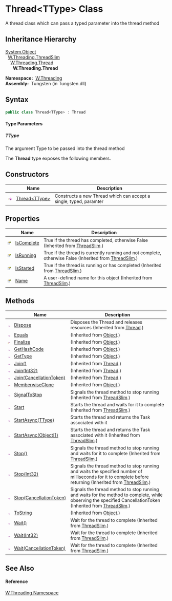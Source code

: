 Thread&lt;TType> Class
======================
   A thread class which can pass a typed parameter into the thread method


Inheritance Hierarchy
---------------------
[System.Object][1]  
  [W.Threading.ThreadSlim][2]  
    [W.Threading.Thread][3]  
      **W.Threading.Thread<TType>**  

  **Namespace:**  [W.Threading][4]  
  **Assembly:**  Tungsten (in Tungsten.dll)

Syntax
------

```csharp
public class Thread<TType> : Thread

```

#### Type Parameters

##### *TType*
The argument Type to be passed into the thread method

The **Thread<TType>** type exposes the following members.


Constructors
------------

                 | Name                  | Description                                                        
---------------- | --------------------- | ------------------------------------------------------------------ 
![Public method] | [Thread&lt;TType>][5] | Constructs a new Thread which can accept a single, typed, paramter 


Properties
----------

                   | Name            | Description                                                                                                 
------------------ | --------------- | ----------------------------------------------------------------------------------------------------------- 
![Public property] | [IsComplete][6] | True if the thread has completed, otherwise False (Inherited from [ThreadSlim][2].)                         
![Public property] | [IsRunning][7]  | True if the thread is currently running and not complete, otherwise False (Inherited from [ThreadSlim][2].) 
![Public property] | [IsStarted][8]  | True if the thread is running or has completed (Inherited from [ThreadSlim][2].)                            
![Public property] | [Name][9]       | A user-defined name for this object (Inherited from [ThreadSlim][2].)                                       


Methods
-------

                    | Name                          | Description                                                                                                                                                       
------------------- | ----------------------------- | ----------------------------------------------------------------------------------------------------------------------------------------------------------------- 
![Public method]    | [Dispose][10]                 | Disposes the Thread and releases resources (Inherited from [Thread][3].)                                                                                          
![Public method]    | [Equals][11]                  | (Inherited from [Object][1].)                                                                                                                                     
![Protected method] | [Finalize][12]                | (Inherited from [Object][1].)                                                                                                                                     
![Public method]    | [GetHashCode][13]             | (Inherited from [Object][1].)                                                                                                                                     
![Public method]    | [GetType][14]                 | (Inherited from [Object][1].)                                                                                                                                     
![Public method]    | [Join()][15]                  | (Inherited from [Thread][3].)                                                                                                                                     
![Public method]    | [Join(Int32)][16]             | (Inherited from [Thread][3].)                                                                                                                                     
![Public method]    | [Join(CancellationToken)][17] | (Inherited from [Thread][3].)                                                                                                                                     
![Protected method] | [MemberwiseClone][18]         | (Inherited from [Object][1].)                                                                                                                                     
![Public method]    | [SignalToStop][19]            | Signals the thread method to stop running (Inherited from [ThreadSlim][2].)                                                                                       
![Public method]    | [Start][20]                   | Starts the thread and waits for it to complete (Inherited from [ThreadSlim][2].)                                                                                  
![Public method]    | [StartAsync(TType)][21]       | Starts the thread and returns the Task associated with it                                                                                                         
![Public method]    | [StartAsync(Object[])][22]    | Starts the thread and returns the Task associated with it (Inherited from [ThreadSlim][2].)                                                                       
![Public method]    | [Stop()][23]                  | Signals the thread method to stop running and waits for it to complete (Inherited from [ThreadSlim][2].)                                                          
![Public method]    | [Stop(Int32)][24]             | Signals the thread method to stop running and waits the specified number of milliseconds for it to complete before returning (Inherited from [ThreadSlim][2].)    
![Public method]    | [Stop(CancellationToken)][25] | Signals the thread method to stop running and waits for the method to complete, while observing the specified CancellationToken (Inherited from [ThreadSlim][2].) 
![Public method]    | [ToString][26]                | (Inherited from [Object][1].)                                                                                                                                     
![Public method]    | [Wait()][27]                  | Wait for the thread to complete (Inherited from [ThreadSlim][2].)                                                                                                 
![Public method]    | [Wait(Int32)][28]             | Wait for the thread to complete (Inherited from [ThreadSlim][2].)                                                                                                 
![Public method]    | [Wait(CancellationToken)][29] | Wait for the thread to complete (Inherited from [ThreadSlim][2].)                                                                                                 


See Also
--------

#### Reference
[W.Threading Namespace][4]  

[1]: http://msdn.microsoft.com/en-us/library/e5kfa45b
[2]: ../ThreadSlim/README.md
[3]: ../Thread/README.md
[4]: ../README.md
[5]: _ctor.md
[6]: ../ThreadSlim/IsComplete.md
[7]: ../ThreadSlim/IsRunning.md
[8]: ../ThreadSlim/IsStarted.md
[9]: ../ThreadSlim/Name.md
[10]: ../Thread/Dispose.md
[11]: http://msdn.microsoft.com/en-us/library/bsc2ak47
[12]: http://msdn.microsoft.com/en-us/library/4k87zsw7
[13]: http://msdn.microsoft.com/en-us/library/zdee4b3y
[14]: http://msdn.microsoft.com/en-us/library/dfwy45w9
[15]: ../Thread/Join.md
[16]: ../Thread/Join_1.md
[17]: ../Thread/Join_2.md
[18]: http://msdn.microsoft.com/en-us/library/57ctke0a
[19]: ../ThreadSlim/SignalToStop.md
[20]: ../ThreadSlim/Start.md
[21]: StartAsync.md
[22]: ../ThreadSlim/StartAsync.md
[23]: ../ThreadSlim/Stop.md
[24]: ../ThreadSlim/Stop_1.md
[25]: ../ThreadSlim/Stop_2.md
[26]: http://msdn.microsoft.com/en-us/library/7bxwbwt2
[27]: ../ThreadSlim/Wait.md
[28]: ../ThreadSlim/Wait_1.md
[29]: ../ThreadSlim/Wait_2.md
[Public method]: ../../_icons/pubmethod.gif "Public method"
[Public property]: ../../_icons/pubproperty.gif "Public property"
[Protected method]: ../../_icons/protmethod.gif "Protected method"